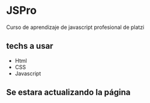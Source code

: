 # JSPro

Curso de aprendizaje de javascript profesional de platzi

## techs a usar

- Html
- CSS
- Javascript

## Se estara actualizando la página